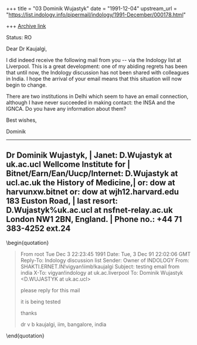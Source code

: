 +++
title = "03 Dominik Wujastyk"
date = "1991-12-04"
upstream_url = "https://list.indology.info/pipermail/indology/1991-December/000178.html"

+++
[Archive link](https://list.indology.info/pipermail/indology/1991-December/000178.html)


Status: RO

Dear Dr Kaujalgi,

I did indeed receive the following mail from you -- via the
Indology list at Liverpool.  This is a great development: one
of my abiding regrets has been that until now, the Indology discussion
has not been shared with colleagues in India.  I hope the arrival
of your email means that this situation will now begin to change.

There are two institutions in Delhi which seem to have an email
connection, although I have never succeeded in making contact:
the INSA and the IGNCA.  Do you have any information about them?

Best wishes,

Dominik


-------------------------------------------------------------------------------
Dr Dominik Wujastyk,     | Janet:                          D.Wujastyk at uk.ac.ucl
Wellcome Institute for   | Bitnet/Earn/Ean/Uucp/Internet:  D.Wujastyk at ucl.ac.uk
 the History of Medicine,| or: dow at harvunxw.bitnet    or: dow at wjh12.harvard.edu
183 Euston Road,         | last resort: D.Wujastyk%uk.ac.ucl at nsfnet-relay.ac.uk
London NW1 2BN, England. | Phone no.:                    +44 71 383-4252 ext.24
-------------------------------------------------------------------------------



\begin{quotation}

 > From root Tue Dec  3 22:23:45 1991
 > Date:         Tue, 3 Dec 91 22:02:06 GMT
 > Reply-To: Indology discussion list <INDOLOGY at UK.AC.LIVERPOOL>
 > Sender: Owner of INDOLOGY <QQ43 at UK.AC.LIVERPOOL>
 > From: SHAKTI.ERNET.IN!vigyan!iimb!kaujalgi
 > Subject:      testing email from india
 > X-To:         vigyan!indology at uk.ac.liverpool
 > To: Dominik Wujastyk <D.WUJASTYK at uk.ac.ucl>
 >
 >
 >
 >
 > please reply for this mail
 >
 >
 >
 > it is being tested
 >
 >
 >    thanks
 >
 >  dr v b kaujalgi, iim, bangalore, india
 >
 >
 >
 >
 >
 >

\end{quotation}





